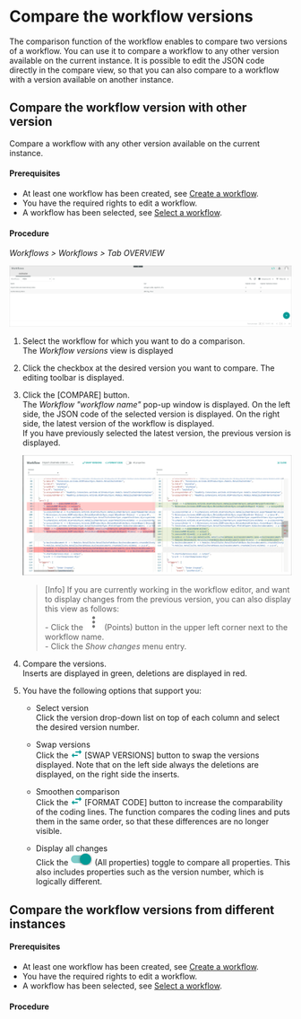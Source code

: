 # Compare the workflow versions

The comparison function of the workflow enables to compare two versions of a workflow. You can use it to compare a workflow to any other version available on the current instance. It is possible to edit the JSON code directly in the compare view, so that you can also compare to a workflow with a version available on another instance.

## Compare the workflow version with other version

Compare a workflow with any other version available on the current instance.

#### Prerequisites

- At least one workflow has been created, see [Create a workflow](#create-a-workflow).
- You have the required rights to edit a workflow.
- A workflow has been selected, see [Select a workflow](#create-a-workflow).

#### Procedure

*Workflows > Workflows > Tab OVERVIEW*

![Workflows](../../Assets/Screenshots/ActindoWorkFlow/Workflows/Workflows.png "[Workflows]")

1. Select the workflow for which you want to do a comparison.   
    The *Workflow versions* view is displayed

2. Click the checkbox at the desired version you want to compare.
    The editing toolbar is displayed.

3. Click the [COMPARE] button.  
    The *Workflow "workflow name"* pop-up window is displayed. On the left side, the JSON code of the selected version is displayed. On the right side, the latest version of the workflow is displayed.    
    If you have previously selected the latest version, the previous version is displayed.

    ![Workflow](../../Assets/Screenshots/ActindoWorkFlow/Workflows/WorkflowComparison.png "[Workflow]")

    > [Info] If you are currently working in the workflow editor, and want to display changes from the previous version, you can also display this view as follows:  
        - Click the ![Points](../../Assets/Icons/Points02.png "[Points]") (Points) button in the upper left corner next to the workflow name.  
        - Click the *Show changes* menu entry.

4. Compare the versions.   
    Inserts are displayed in green, deletions are displayed in red.
    
5. You have the following options that support you:   

   - Select version   
        Click the version drop-down list on top of each column and select the desired version number.

    - Swap versions   
        Click the ![Swap](../../Assets/Icons/Swap.png "[Swap]") [SWAP VERSIONS] button to swap the versions displayed. Note that on the left side always the deletions are displayed, on the right side the inserts.
       
    - Smoothen comparison   
        Click the ![Code](../../Assets/Icons/Swap.png "[Code]") [FORMAT CODE] button to increase the comparability of the coding lines. The function compares the coding lines and puts them in the same order, so that these differences are no longer visible.

    - Display all changes   
       Click the ![All properties](../../Assets/Icons/Toggle.png "[All properties]") (All properties) toggle to compare all properties. This also includes properties such as the version number, which is logically different.




## Compare the workflow versions from different instances 

#### Prerequisites

- At least one workflow has been created, see [Create a workflow](#create-a-workflow).
- You have the required rights to edit a workflow.
- A workflow has been selected, see [Select a workflow](#create-a-workflow).

#### Procedure

